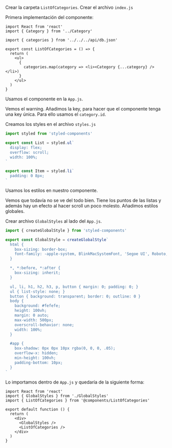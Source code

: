 Crear la carpeta `ListOfCategories`.
Crear el archivo `index.js`

Primera implementación del componente:
```
import React from 'react'
import { Category } from '../Category'

import { categories } from '../../../api/db.json'

export const ListOfCategories = () => {
  return (
    <ul>
      {
        categories.map(category => <li><Category {...category} /></li>)
      }
    </ul>
  )
}
```

Usamos el componente en la `App.js`.

Vemos el warning. Añadimos la key, para hacer que el componente tenga una key única. Para ello usamos el `category.id`.

Creamos los styles en el archivo `styles.js`

```js
import styled from 'styled-components'

export const List = styled.ul`
  display: flex;
  overflow: scroll;
  width: 100%;
`

export const Item = styled.li`
  padding: 0 8px;
`
```

Usamos los estilos en nuestro componente.

Vemos que todavía no se ve del todo bien. Tiene los puntos de las listas y además hay un efecto al hacer scroll un poco molesto. Añadimos estilos globales.

Crear archivo `GlobalStyles` al lado del `App.js`.

```js
import { createGlobalStyle } from 'styled-components'

export const GlobalStyle = createGlobalStyle`
  html {
    box-sizing: border-box;
    font-family: -apple-system, BlinkMacSystemFont, 'Segoe UI', Roboto, Oxygen, Ubuntu, Cantarell, 'Open Sans', 'Helvetica Neue', sans-serif;
  }

  *, *:before, *:after {
    box-sizing: inherit;
  }

  ul, li, h1, h2, h3, p, button { margin: 0; padding: 0; }
  ul { list-style: none; }
  button { background: transparent; border: 0; outline: 0 }
  body {
    background: #fefefe;
    height: 100vh;
    margin: 0 auto;
    max-width: 500px;
    overscroll-behavior: none;
    width: 100%;
  }

  #app {
    box-shadow: 0px 0px 10px rgba(0, 0, 0, .05);
    overflow-x: hidden;
    min-height: 100vh;
    padding-bottom: 10px;
  }
`
```

Lo importamos dentro de `App.js` y quedaría de la siguiente forma:

```
import React from 'react'
import { GlobalStyles } from './GlobalStyles'
import { ListOfCategories } from '@components/ListOfCategories'

export default function () {
  return (
    <div>
      <GlobalStyles />
      <ListOfCategories />
    </div>
  )
}
```
